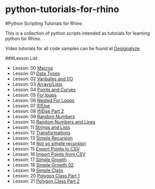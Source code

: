 python-tutorials-for-rhino
==========================

#Python Scripting Tutorials for Rhino

This is a collection of python scripts intended as tutorials for learning python for Rhino.

Video tutorials for all code samples can be found at [Designalyze](http://www.designalyze.com)


###Lesson List
* Lesson: 00	[Macros](http://designalyze.com/int2pythonscripting00_macros)
* Lesson: 01	[Data Types](http://designalyze.com/int2pythonscripting01_datatypes)
* Lesson: 02	[Varibales and I/O](http://designalyze.com/int2pythonscripting02_variables-io)
* Lesson: 03	[Arrays/Lists](http://designalyze.com/int2pythonscripting03_arraysandlists)
* Lesson: 04	[Points and Curves](http://designalyze.com/int2pythonscripting04_listscurvetypes)
* Lesson: 05	[For loops](http://designalyze.com/int2pythonscripting05_forloopandmath)
* Lesson: 06	[Nested For Loops](http://designalyze.com/int2pythonscripting06_nestedloops-functions)
* Lesson: 07	[If/Else](http://www.designalyze.com/int2pythonscripting07_controlflow01
)
* Lesson: 08	[If/Else Part 2](http://www.designalyze.com/int2pythonscripting08_controlflow02)
* Lesson: 09	[Random Numbers](http://www.designalyze.com/int2pythonscripting09_RandomNum01)
* Lesson: 10	[Random Numbers and Lines](http://www.designalyze.com/int2pythonscripting10_RandomNum02)
* Lesson: 11	[Strings and Lists](http://www.designalyze.com/int2pythonscripting11_StringsandLists)
* Lesson: 12	[Transformations](http://www.designalyze.com/int2pythonscripting12_VectorTransformation)
* Lesson: 13	[Simple Recursion](http://www.designalyze.com/int2pythonscripting13_SimpleRecursion)
* Lesson: 14	[Not so simple recursion](http://www.designalyze.com/int2pythonscripting13_NotSoSimpleRecursion)
* Lesson: 15	[Export Points to CSV](http://www.designalyze.com/int2pythonscripting15_ExportPts2CSV)
* Lesson: 16	[Import Points from CSV](http://www.designalyze.com/int2pythonscripting16_ImportPtsFromCSV)
* Lesson: 17	[Simple Growth](http://www.designalyze.com/int2pythonscripting17_SimpleGrowth01)
* Lesson: 18	[Simple Growth 02](http://www.designalyze.com/int2pythonscripting18_SimpleGrowth02)
* Lesson: 19 	[Simple Class](http://designalyze.com/int2pythonscripting19_SimpleClass)
* Lesson: 20	[Polygon Class Part 1](http://designalyze.com/int2pythonscripting20_PolygonClass01)
* Lesson: 21	[Polygon Class Part 2](http://designalyze.com/int2pythonscripting21_PolygonClass02)

